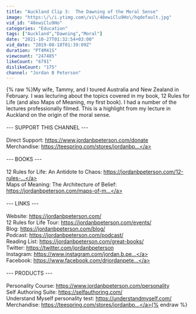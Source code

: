 ```yaml
---
title: "Auckland Clip 3:  The Dawning of the Moral Sense"
image: "https:\/\/i.ytimg.com\/vi\/48ewiClu9Ho\/hqdefault.jpg"
vid_id: "48ewiClu9Ho"
categories: "Education"
tags: ["Auckland","Dawning","Moral"]
date: "2021-10-27T01:32:54+03:00"
vid_date: "2019-08-18T01:39:09Z"
duration: "PT4M41S"
viewcount: "247485"
likeCount: "6791"
dislikeCount: "175"
channel: "Jordan B Peterson"
---
```

{% raw %}My wife, Tammy, and I toured Australia and New Zealand in February. I was lecturing about the topics covered in my book, 12 Rules for Life (and also Maps of Meaning, my first book). I had a number of the lectures professionally filmed.  This is a highlight from my lecture in Auckland on the origin of the moral sense. <br /><br />--- SUPPORT THIS CHANNEL ---<br /><br />Direct Support: <a rel="nofollow" target="blank" href="https://www.jordanbpeterson.com/donate">https://www.jordanbpeterson.com/donate</a><br />Merchandise: <a rel="nofollow" target="blank" href="https://teespring.com/stores/jordanbp...">https://teespring.com/stores/jordanbp...</a><br /><br />--- BOOKS ---<br /><br />12 Rules for Life: An Antidote to Chaos: <a rel="nofollow" target="blank" href="https://jordanbpeterson.com/12-rules-...">https://jordanbpeterson.com/12-rules-...</a><br />Maps of Meaning: The Architecture of Belief: <a rel="nofollow" target="blank" href="https://jordanbpeterson.com/maps-of-m...">https://jordanbpeterson.com/maps-of-m...</a><br /><br />--- LINKS ---<br /><br />Website: <a rel="nofollow" target="blank" href="https://jordanbpeterson.com/">https://jordanbpeterson.com/</a><br />12 Rules for Life Tour: <a rel="nofollow" target="blank" href="https://jordanbpeterson.com/events/">https://jordanbpeterson.com/events/</a><br />Blog: <a rel="nofollow" target="blank" href="https://jordanbpeterson.com/blog/">https://jordanbpeterson.com/blog/</a><br />Podcast: <a rel="nofollow" target="blank" href="https://jordanbpeterson.com/podcast/">https://jordanbpeterson.com/podcast/</a><br />Reading List: <a rel="nofollow" target="blank" href="https://jordanbpeterson.com/great-books/">https://jordanbpeterson.com/great-books/</a><br />Twitter: <a rel="nofollow" target="blank" href="https://twitter.com/jordanbpeterson">https://twitter.com/jordanbpeterson</a><br />Instagram: <a rel="nofollow" target="blank" href="https://www.instagram.com/jordan.b.pe...">https://www.instagram.com/jordan.b.pe...</a><br />Facebook: <a rel="nofollow" target="blank" href="https://www.facebook.com/drjordanpete...">https://www.facebook.com/drjordanpete...</a><br /><br />--- PRODUCTS ---<br /><br />Personality Course: <a rel="nofollow" target="blank" href="https://www.jordanbpeterson.com/personality">https://www.jordanbpeterson.com/personality</a><br />Self Authoring Suite: <a rel="nofollow" target="blank" href="https://selfauthoring.com/">https://selfauthoring.com/</a><br />Understand Myself personality test: <a rel="nofollow" target="blank" href="https://understandmyself.com/">https://understandmyself.com/</a><br />Merchandise: <a rel="nofollow" target="blank" href="https://teespring.com/stores/jordanbp...">https://teespring.com/stores/jordanbp...</a>{% endraw %}
